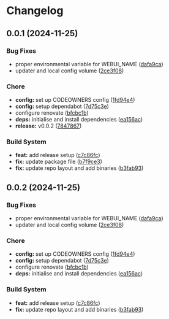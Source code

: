 # Changelog
## 0.0.1 (2024-11-25)


### Bug Fixes

* proper environmental variable for WEBUI_NAME ([dafa9ca](https://github.com/davidsneighbour/alan/commit/dafa9cae559a74d7e78825fe9e788d38741ba397))
* updater and local config volume ([2ce3f08](https://github.com/davidsneighbour/alan/commit/2ce3f0838b1554c9e3df4f4a31b3fc0b4ca6022f))


### Chore

* **config:** set up CODEOWNERS config ([1fd94e4](https://github.com/davidsneighbour/alan/commit/1fd94e4e832c18bbc59ac51c831b27a5ca9c77e0))
* **config:** setup dependabot ([7d75c3e](https://github.com/davidsneighbour/alan/commit/7d75c3e956f170930e1e79d65ab1187abaf3360e))
* configure renovate ([bfcbc1b](https://github.com/davidsneighbour/alan/commit/bfcbc1b6ae4ba191b7599f923ae1fc64949edbe1))
* **deps:** initialise and install dependencies ([ea156ac](https://github.com/davidsneighbour/alan/commit/ea156ac9e01a943eff6ced1b3fe1b7b947c2dc4c))
* **release:** v0.0.2 ([7847867](https://github.com/davidsneighbour/alan/commit/78478672e33bc9e8bcee4f05c5236fd5f33ad0b9))


### Build System

* **feat:** add release setup ([c7c86fc](https://github.com/davidsneighbour/alan/commit/c7c86fcfe4a53f9c197f4ce50aa931340c3f6cfd))
* **fix:** update package file ([b7f9ce3](https://github.com/davidsneighbour/alan/commit/b7f9ce31d22addd6ea3a1a13d632ec45b9de4315))
* **fix:** update repo layout and add binaries ([b3fab93](https://github.com/davidsneighbour/alan/commit/b3fab93d42f54c6da71c6c388692a15d692f637f))

## 0.0.2 (2024-11-25)


### Bug Fixes

* proper environmental variable for WEBUI_NAME ([dafa9ca](https://github.com/davidsneighbour/alan/commit/dafa9cae559a74d7e78825fe9e788d38741ba397))
* updater and local config volume ([2ce3f08](https://github.com/davidsneighbour/alan/commit/2ce3f0838b1554c9e3df4f4a31b3fc0b4ca6022f))


### Chore

* **config:** set up CODEOWNERS config ([1fd94e4](https://github.com/davidsneighbour/alan/commit/1fd94e4e832c18bbc59ac51c831b27a5ca9c77e0))
* **config:** setup dependabot ([7d75c3e](https://github.com/davidsneighbour/alan/commit/7d75c3e956f170930e1e79d65ab1187abaf3360e))
* configure renovate ([bfcbc1b](https://github.com/davidsneighbour/alan/commit/bfcbc1b6ae4ba191b7599f923ae1fc64949edbe1))
* **deps:** initialise and install dependencies ([ea156ac](https://github.com/davidsneighbour/alan/commit/ea156ac9e01a943eff6ced1b3fe1b7b947c2dc4c))


### Build System

* **feat:** add release setup ([c7c86fc](https://github.com/davidsneighbour/alan/commit/c7c86fcfe4a53f9c197f4ce50aa931340c3f6cfd))
* **fix:** update repo layout and add binaries ([b3fab93](https://github.com/davidsneighbour/alan/commit/b3fab93d42f54c6da71c6c388692a15d692f637f))
